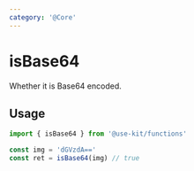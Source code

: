```yaml
---
category: '@Core'
---
```


# isBase64

Whether it is Base64 encoded.

## Usage

```ts
import { isBase64 } from '@use-kit/functions'

const img = 'dGVzdA=='
const ret = isBase64(img) // true
```
